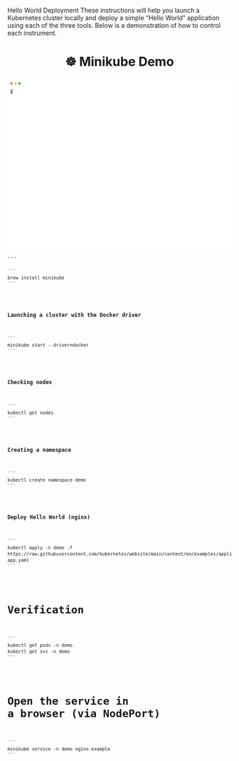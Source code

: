 Hello World Deployment
These instructions will help you launch a Kubernetes cluster locally and deploy a simple “Hello World” application using each of the three tools.
Below is a demonstration of how to control each instrument.

<h2 align="center" style="font-size:28px;">☸️ Minikube Demo</h2>

<p align="center">
  <img src="minikube.svg" width="800px" />
</p>

<pre><code>```
<pre><code>```
brew install minikube
```</code></pre>

**Launching a cluster with the Docker driver**
<pre><code>```
minikube start --driver=docker
```</code></pre>

**Checking nodes**
<pre><code>```
kubectl get nodes
```</code></pre>

**Creating a namespace**
<pre><code>```
kubectl create namespace demo
```</code></pre>

**Deploy Hello World (nginx)**
<pre><code>```
kubectl apply -n demo -f https://raw.githubusercontent.com/kubernetes/website/main/content/en/examples/application/nginx-app.yaml
```</code></pre>

# Verification
<pre><code>```
kubectl get pods -n demo
kubectl get svc -n demo
```</code></pre>

# Open the service in a browser (via NodePort)
<pre><code>```
minikube service -n demo nginx-example  
```</code></pre>
